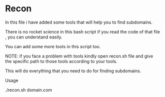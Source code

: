 # Recon

In this file i have added some tools that will help you to find subdomains.

There is no rocket science in this bash script if you read the code of that file , you can understand easily.

You can add some more tools in this script too.

NOTE: if you face a problem with tools kindly open recon.sh file and give the specific path to those tools according to your tools.

This will do everything that you need to do for finding subdomains.

Usage 

./recon.sh domain.com
